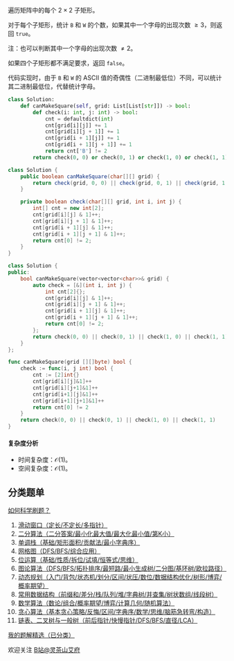 遍历矩阵中的每个 $2\times 2$ 子矩形。

对于每个子矩形，统计 $\texttt{B}$ 和 $\texttt{W}$ 的个数，如果其中一个字母的出现次数 $\ge 3$，则返回 $\texttt{true}$。

注：也可以判断其中一个字母的出现次数 $\ne 2$。

如果四个子矩形都不满足要求，返回 $\texttt{false}$。

代码实现时，由于 $\texttt{B}$ 和 $\texttt{W}$ 的 ASCII 值的奇偶性（二进制最低位）不同，可以统计其二进制最低位，代替统计字母。

```py [sol-Python3]
class Solution:
    def canMakeSquare(self, grid: List[List[str]]) -> bool:
        def check(i: int, j: int) -> bool:
            cnt = defaultdict(int)
            cnt[grid[i][j]] += 1
            cnt[grid[i][j + 1]] += 1
            cnt[grid[i + 1][j]] += 1
            cnt[grid[i + 1][j + 1]] += 1
            return cnt['B'] != 2
        return check(0, 0) or check(0, 1) or check(1, 0) or check(1, 1)
```

```java [sol-Java]
class Solution {
    public boolean canMakeSquare(char[][] grid) {
        return check(grid, 0, 0) || check(grid, 0, 1) || check(grid, 1, 0) || check(grid, 1, 1);
    }

    private boolean check(char[][] grid, int i, int j) {
        int[] cnt = new int[2];
        cnt[grid[i][j] & 1]++;
        cnt[grid[i][j + 1] & 1]++;
        cnt[grid[i + 1][j] & 1]++;
        cnt[grid[i + 1][j + 1] & 1]++;
        return cnt[0] != 2;
    }
}
```

```cpp [sol-C++]
class Solution {
public:
    bool canMakeSquare(vector<vector<char>>& grid) {
        auto check = [&](int i, int j) {
            int cnt[2]{};
            cnt[grid[i][j] & 1]++;
            cnt[grid[i][j + 1] & 1]++;
            cnt[grid[i + 1][j] & 1]++;
            cnt[grid[i + 1][j + 1] & 1]++;
            return cnt[0] != 2;
        };
        return check(0, 0) || check(0, 1) || check(1, 0) || check(1, 1);
    }
};
```

```go [sol-Go]
func canMakeSquare(grid [][]byte) bool {
	check := func(i, j int) bool {
		cnt := [2]int{}
		cnt[grid[i][j]&1]++
		cnt[grid[i][j+1]&1]++
		cnt[grid[i+1][j]&1]++
		cnt[grid[i+1][j+1]&1]++
		return cnt[0] != 2
	}
	return check(0, 0) || check(0, 1) || check(1, 0) || check(1, 1)
}
```

#### 复杂度分析

- 时间复杂度：$\mathcal{O}(1)$。
- 空间复杂度：$\mathcal{O}(1)$。

## 分类题单

[如何科学刷题？](https://leetcode.cn/circle/discuss/RvFUtj/)

1. [滑动窗口（定长/不定长/多指针）](https://leetcode.cn/circle/discuss/0viNMK/)
2. [二分算法（二分答案/最小化最大值/最大化最小值/第K小）](https://leetcode.cn/circle/discuss/SqopEo/)
3. [单调栈（基础/矩形面积/贡献法/最小字典序）](https://leetcode.cn/circle/discuss/9oZFK9/)
4. [网格图（DFS/BFS/综合应用）](https://leetcode.cn/circle/discuss/YiXPXW/)
5. [位运算（基础/性质/拆位/试填/恒等式/思维）](https://leetcode.cn/circle/discuss/dHn9Vk/)
6. [图论算法（DFS/BFS/拓扑排序/最短路/最小生成树/二分图/基环树/欧拉路径）](https://leetcode.cn/circle/discuss/01LUak/)
7. [动态规划（入门/背包/状态机/划分/区间/状压/数位/数据结构优化/树形/博弈/概率期望）](https://leetcode.cn/circle/discuss/tXLS3i/)
8. [常用数据结构（前缀和/差分/栈/队列/堆/字典树/并查集/树状数组/线段树）](https://leetcode.cn/circle/discuss/mOr1u6/)
9. [数学算法（数论/组合/概率期望/博弈/计算几何/随机算法）](https://leetcode.cn/circle/discuss/IYT3ss/)
10. [贪心算法（基本贪心策略/反悔/区间/字典序/数学/思维/脑筋急转弯/构造）](https://leetcode.cn/circle/discuss/g6KTKL/)
11. [链表、二叉树与一般树（前后指针/快慢指针/DFS/BFS/直径/LCA）](https://leetcode.cn/circle/discuss/K0n2gO/)

[我的题解精选（已分类）](https://github.com/EndlessCheng/codeforces-go/blob/master/leetcode/SOLUTIONS.md)

欢迎关注 [B站@灵茶山艾府](https://space.bilibili.com/206214)
